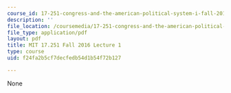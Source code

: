 ```yaml
---
course_id: 17-251-congress-and-the-american-political-system-i-fall-2016
description: ''
file_location: /coursemedia/17-251-congress-and-the-american-political-system-i-fall-2016/f24fa2b5cf7decfedb54d1b54f72b127_MIT17_251F16_Lec1.pdf
file_type: application/pdf
layout: pdf
title: MIT 17.251 Fall 2016 Lecture 1
type: course
uid: f24fa2b5cf7decfedb54d1b54f72b127

---
```

None